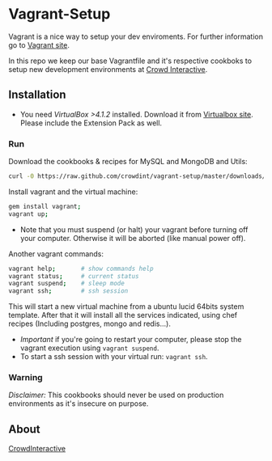 # Vagrant-Setup

Vagrant is a nice way to setup your dev enviroments.
For further information go to [Vagrant site](http://vagrantup.com).

In this repo we keep our base Vagrantfile and it's respective cookboks
to setup new development environments at [Crowd Interactive](http://www.crowdint.com).

## Installation

- You need *VirtualBox >4.1.2* installed. Download it from
[Virtualbox site](http://www.virtualbox.org/wiki/Downloads).
Please include the Extension Pack as well.

### Run

Download the cookbooks & recipes for MySQL and MongoDB and Utils:

```bash
curl -0 https://raw.github.com/crowdint/vagrant-setup/master/downloads/cookbooks.tar.gz | tar -xz
```

Install vagrant and the virtual machine:

```bash
gem install vagrant;
vagrant up;
```

* Note that you must suspend (or halt) your vagrant before turning off your computer. Otherwise it will be aborted (like manual power off). 

Another vagrant commands:

```bash
vagrant help;     	# show commands help
vagrant status; 	# current status
vagrant suspend; 	# sleep mode
vagrant ssh;		# ssh session
```

This will start a new virtual machine from a ubuntu lucid 64bits system
template. After that it will install all the services indicated, using chef
recipes (Including postgres, mongo and redis...).

- *Important* if you're going to restart your computer, please stop the
vagrant execution using `vagrant suspend`.
- To start a ssh session with your virtual run: `vagrant ssh`.

### Warning

*Disclaimer:* This cookbooks should never be used on production environments as
it's insecure on purpose.

## About

[CrowdInteractive](http://crowdint.com)
